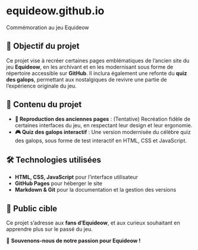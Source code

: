 # equideow.github.io
Commémoration au jeu Equideow

## 📌 Objectif du projet
Ce projet vise à recréer certaines pages emblématiques de l’ancien site du jeu **Equideow**, en les archivant et en les modernisant sous forme de répertoire accessible sur **GitHub**. Il inclura également une refonte du **quiz des galops**, permettant aux nostalgiques de revivre une partie de l’expérience originale du jeu.

## 📂 Contenu du projet
- **📜 Reproduction des anciennes pages** : (Tentative) Recréation fidèle de certaines interfaces du jeu, en respectant leur design et leur ergonomie.
- **🎮 Quiz des galops interactif** : Une version modernisée du célèbre quiz des galops, sous forme de test interactif en HTML, CSS et JavaScript.
<!-- rojet collaboratif où d’autres passionnés pourront contribuer à améliorer et enrichir le contenu. -->
<!-- - **📖 Documentation et ressources** : Explications sur le développement du site, l’évolution du projet et des archives visuelles pour préserver l’héritage d’Equideow. -->

## 🛠️ Technologies utilisées
- **HTML, CSS, JavaScript** pour l’interface utilisateur
- **GitHub Pages** pour héberger le site
- **Markdown & Git** pour la documentation et la gestion des versions

## 🎯 Public cible
Ce projet s’adresse aux **fans d’Equideow**, et aux curieux souhaitant en apprendre plus sur le passé du jeu.

🚀 **Souvenons-nous de notre passion pour Equideow !**
